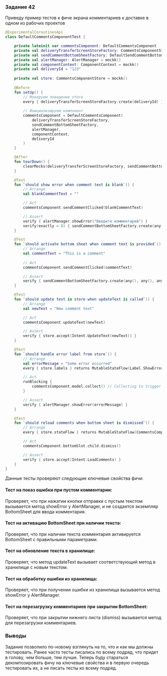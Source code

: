 ### Задание 42

Приведу пример тестов к фиче экрана комментариев к доставке в одном из рабочих проектов

```kt
@ExperimentalCoroutinesApi
class DefaultCommentsComponentTest {

    private lateinit var commentsComponent: DefaultCommentsComponent
    private val deliveryTransferScreenStoreFactory: CommentsComponentStoreFactory = mockk()
    private val sendCommentBottomSheetFactory: DefaultSendCommentBottomSheetComponent.Factory = mockk()
    private val alertManager: AlertManager = mockk()
    private val componentContext: ComponentContext = mockk()
    private val deliveryId = "123"
    
    private val store: CommentsComponentStore = mockk()
    
    @Before
    fun setUp() {
        // Мокируем поведение store
        every { deliveryTransferScreenStoreFactory.create(deliveryId) } returns store
        
        // Инициализируем компонент
        commentsComponent = DefaultCommentsComponent(
            deliveryTransferScreenStoreFactory,
            sendCommentBottomSheetFactory,
            alertManager,
            componentContext,
            deliveryId
        )
    }

    @After
    fun tearDown() {
        clearMocks(deliveryTransferScreenStoreFactory, sendCommentBottomSheetFactory, alertManager, componentContext, store)
    }

    @Test
    fun `should show error when comment text is blank`() {
        // Arrange
        val blankCommentText = ""

        // Act
        commentsComponent.sendCommentClicked(blankCommentText)

        // Assert
        verify { alertManager.showError("Введите комментарий") }
        verify(exactly = 0) { sendCommentBottomSheetFactory.create(any(), any(), any(), any(), any(), any()) }
    }

    @Test
    fun `should activate bottom sheet when comment text is provided`() {
        // Arrange
        val commentText = "This is a comment"
        
        // Act
        commentsComponent.sendCommentClicked(commentText)

        // Assert
        verify { sendCommentBottomSheetFactory.create(any(), any(), any(), any(), commentText, deliveryId) }
    }

    @Test
    fun `should update text in store when updateText is called`() {
        // Arrange
        val newText = "New comment text"

        // Act
        commentsComponent.updateText(newText)

        // Assert
        verify { store.accept(Intent.UpdateText(newText)) }
    }

    @Test
    fun `should handle error label from store`() {
        // Arrange
        val errorMessage = "Some error occurred"
        every { store.labels } returns MutableStateFlow(Label.ShowError(errorMessage))

        // Act
        runBlocking {
            commentsComponent.model.collect() // Collecting to trigger the label handling in init block.
        }

        // Assert
        verify { alertManager.showError(errorMessage) }
    }

    @Test
    fun `should reload comments when bottom sheet is dismissed`() {
        // Arrange
        every { store.stateFlow } returns MutableStateFlow(CommentsComponentStore.State("", emptyList(), emptyList()))

        // Act
        commentsComponent.bottomSlot.child.dismiss()

        // Assert
        verify { store.accept(Intent.LoadComments) }
    }
}
```
Данные тесты проверяют следующие ключевые свойства фичи:

#### Тест на показ ошибки при пустом комментарии:

Проверяет, что при нажатии кнопки отправки с пустым текстом вызывается метод showError у AlertManager, и не создается экземпляр BottomSheet для ввода комментария.

#### Тест на активацию BottomSheet при наличии текста:

Проверяет, что при наличии текста комментария активируется BottomSheet с правильными параметрами.

#### Тест на обновление текста в хранилище:

Проверяет, что метод updateText вызывает соответствующий метод в хранилище с новым текстом.

#### Тест на обработку ошибки из хранилища:

Проверяет, что при получении ошибки из хранилища вызывается метод showError у AlertManager.

#### Тест на перезагрузку комментариев при закрытии BottomSheet:

Проверяет, что при закрытии нижнего листа (dismiss) вызывается метод для перезагрузки комментариев.


### Выводы

Задание позволило по-новому взглянуть на то, что и как мы должны тестировать. Ранее часто тесты писались
по всему подряд, что придет в голову, чем больше, тем лучше. Теперь буду стараться декомпозировать фичу
на ключевые свойства и в первую очередь тестировать их, а не писать тесты ко всему подряд.
